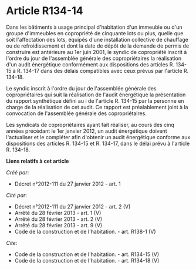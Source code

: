 # Article R134-14

Dans les bâtiments à usage principal d'habitation d'un immeuble ou d'un groupe d'immeubles en copropriété de cinquante lots
ou plus, quelle que soit l'affectation des lots, équipés d'une installation collective de chauffage ou de refroidissement et
dont la date de dépôt de la demande de permis de construire est antérieure au 1er juin 2001, le syndic de copropriété inscrit
à l'ordre du jour de l'assemblée générale des copropriétaires la réalisation d'un audit énergétique conformément aux
dispositions des articles R. 134-15 à R. 134-17 dans des délais compatibles avec ceux prévus par l'article R. 134-18. 

Le syndic inscrit à l'ordre du jour de l'assemblée générale des copropriétaires qui suit la réalisation de l'audit
énergétique la présentation du rapport synthétique défini au i de l'article R. 134-15 par la personne en charge de la
réalisation de cet audit. Ce rapport est préalablement joint à la convocation de l'assemblée générale des copropriétaires. 

Les syndicats de copropriétaires ayant fait réaliser, au cours des cinq années précédant le 1er janvier 2012, un audit
énergétique doivent l'actualiser et le compléter afin d'obtenir un audit énergétique conforme aux dispositions des articles
R. 134-15 et R. 134-17, dans le délai prévu à l'article R. 134-18.

**Liens relatifs à cet article**

_Créé par_:

  - Décret n°2012-111 du 27 janvier 2012 - art. 1

_Cité par_:

  - Décret n°2012-111 du 27 janvier 2012 - art. 2 (V)
  - Arrêté du 28 février 2013 - art. 1 (V)
  - Arrêté du 28 février 2013 - art. 2 (V)
  - Arrêté du 28 février 2013 - art. 9 (V)
  - Code de la construction et de l'habitation. - art. R138-1 (V)

_Cite_:

  - Code de la construction et de l'habitation. - art. R134-15 (V)
  - Code de la construction et de l'habitation. - art. R134-18 (V)
